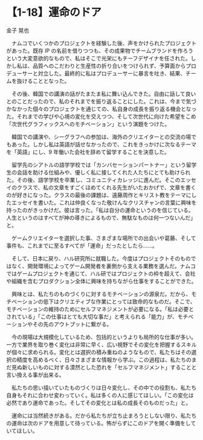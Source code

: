 # 【1-18】運命のドア

<div class="author">金子 晃也</div>

　ナムコでいくつかのプロジェクトを経験した後、声をかけられたプロジェクトがあった。既存 IP の名前を借りつつも、その成果物でチームブランドを作ろうという大変意欲的なもので、私はそこで光栄にもチーフデザイナを任された。しかし私は、品質へのこだわりと生産性の折り合いをつけられず、予算面からプロデューサーと対立した。最終的に私はプロデューサーに暴言を吐き、結果、チームを抜けることとなった。

　その後、韓国での講演の話がたまたま私に舞い込んできた。自由に話して良いとのことだったので、私のそれまでを振り返ることにした。これは、今まで気づかなかった個々のプロジェクトを通じての、私自身の成長を振り返る機会となった。それまでの学びや心境の変化を交えつつ、そして次世代に向けた希望をこめ「次世代グラフィックスへのモチベーション」という演題をつけた。

　韓国での講演や、シーグラフへの参加は、海外のクリエイターとの交流の場でもあった。しかし私は英語が話せなかったので、これをきっかけに次なるテーマを「英語」にし、9 年働いた会社を辞めて留学することを決意した。

　留学先のシアトルの語学学校では「カンバセーションパートナー」という留学生の会話を助ける仕組みや、優しく私に接してくれた人たちにとても助けられた。その後、語学学校を卒業し、コミュニティカレッジに進んだ。そこのエッセイのクラスで、私の文章をすごくほめてくれる先生がいたおかげで、文章を書くのが好きになった。クラスの最後の課題は、遠藤周作とキリスト教をテーマにしたエッセイを書いた。これは仲良くなった敬けんなクリスチャンの言葉に興味を持ったのがきっかけだ。彼は言った。「私は自分の運命というのを信じている。人生というのはすべてが神の導きによるもので、無駄なものは何一つないんだ」と。

　ゲームクリエイターを選択した事、さまざまな場所での出会いや葛藤、そして事件も、これまでに至るすべてが「運命」だったとしたら……。

　そして、日本に戻り、ハル研究所に就職した。今度はプロジェクトそのものではなく、開発環境によってゲーム開発者を裏側から支える業務を選んだ。ナムコではゲームプロジェクトを通じて、ハル研ではプロジェクトの枠を超えて、会社や組織を含むプロダクション全体に興味を持ちながら仕事をすることができた。

　興味とは、私たちのものづくりに対するモチベーションの源泉だ。だから、モチベーションの低下はクリエティブな作業にとっては致命的なものだ。そこで、モチベーションの維持のためにセルフマネジメントが必要になる。「私は必要とされている」「この仕事はとても大切な事だ」と考えられる「能力」が、モチベーションやその先のアウトプットに繋がる。

　今の現場は大規模化しているため、包括的というよりも局所的な仕事が多い。一方で業界を取り巻く変化は非常に早く、広い視野でその変化を把握するスキルが個々に求められる。変化とは選択の積み重ねのようなもので、私たちはその選択の精度を高めるべく、日々さまざまな情報から学ぶ。この過程は、私たちのまだ見ぬ新しいものに対する漠然とした恐れを「セルフマネジメント」することと言い換える事が出来る。

　私たちの思い描いていたものづくりは日々変化し、その中での役割も、私たち自身もそれに合わせ変わっていく。私は多くの人に感じてほしい。「この変化は必然であり運命であった。そしてその変化とは私の成長そのものだった」と。

　運命には当然続きがある。だから私たちが立ち止まろうとしない限り、私たちの運命は次のドアを用意して待っている。怖がらずにこのドアを開く準備をしていてほしい。
